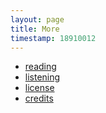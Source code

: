 ```yaml
---
layout: page
title: More
timestamp: 18910012
---
```


 - [reading](/reading)
 - [listening](/listening)
 - [license](/license)
 - [credits](/credits)
